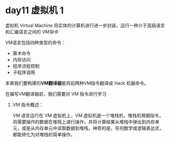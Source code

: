 # day11 虚拟机 1

虚拟机 Virtual Machine 将实体的计算机进行进一步封装，运行一种介于高级语言和汇编语言之间的 *VM指令*

VM语言包括四种类型的命令：

* 算术命令
* 内存访问
* 程序流程控制
* 子程序调用

本章我们要构建的**VM翻译器**能将前两种VM指令翻译成 Hack 机器命令。

在编写VM翻译器前，我们需要对 VM 指令进行学习

1. VM 指令概述：

   VM 语言运行在 VM 虚拟机上，VM 虚拟机是一个堆栈机，堆栈机根据指令，将需要操作的数据在堆栈上进行操作，并将计算结果从堆栈中弹出到内存单元，或是从内存单元中读取数据到堆栈，神奇的是，任何数学或逻辑表达式，都能转化为对堆栈的简单操作。

